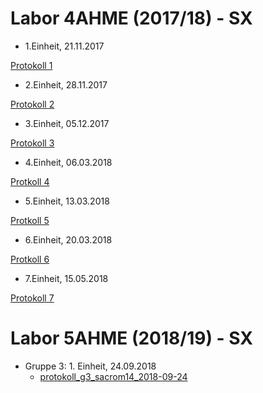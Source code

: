 


# Labor 4AHME (2017/18) - SX

*   1.Einheit, 21.11.2017 

  [Protokoll 1](sacrom14/LaborprotokollUE1.md)
  
  
*   2.Einheit, 28.11.2017  

   [Protokoll 2](https://github.com/HTLMechatronics/m14-la1-sx/blob/sacrom14/sacrom14/LaborprotokollUE2.md)


*   3.Einheit, 05.12.2017

   [Protokoll 3](sacrom14/LaborprotokollUE3.md)
  
  
*   4.Einheit, 06.03.2018

   [Protkoll 4](sacrom14/LaborprotokollUE4.md)
  
*   5.Einheit, 13.03.2018

   [Protkoll 5](sacrom14/LaborprotokollUE5.md)

*   6.Einheit, 20.03.2018

   [Protkoll 6](https://github.com/HTLMechatronics/m14-la1-sx/blob/sacrom14/sacrom14/LaborprotokollUE6.md)
  
*   7.Einheit, 15.05.2018

   [Protokoll 7](https://github.com/HTLMechatronics/m14-la1-sx/blob/sacrom14/sacrom14/LaborprotokollUe7.md)


# Labor 5AHME (2018/19) - SX  
  
* Gruppe 3: 1. Einheit, 24.09.2018  
  * [protokoll_g3_sacrom14_2018-09-24]()  
